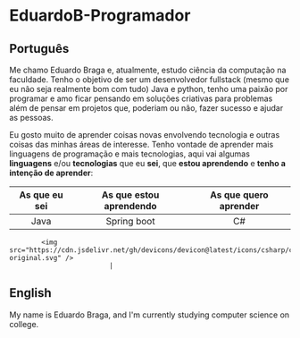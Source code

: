 # EduardoB-Programador

## Português

Me chamo Eduardo Braga e, atualmente, estudo ciência da computação na faculdade. Tenho o objetivo de ser um desenvolvedor fullstack (mesmo que eu não seja realmente bom com tudo) Java e python, tenho uma paixão por programar e amo ficar pensando em soluções criativas para problemas além de pensar em projetos que, poderiam ou não, fazer sucesso e ajudar as pessoas.

Eu gosto muito de aprender coisas novas envolvendo tecnologia e outras coisas das minhas áreas de interesse. Tenho vontade de aprender mais linguagens de programação e mais tecnologias, aqui vai algumas **linguagens** e/ou **tecnologias** que eu **sei**, que **estou aprendendo** e **tenho a intenção de aprender**:

| As que eu sei | As que estou aprendendo | As que quero aprender |
|:-------------:|:-----------------------:|:---------------------:|
|Java           | Spring boot             | C# 
            <img src="https://cdn.jsdelivr.net/gh/devicons/devicon@latest/icons/csharp/csharp-original.svg" />
                             |


## English

My name is Eduardo Braga, and I'm currently studying computer science on college.

